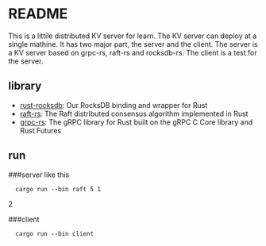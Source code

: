 # README 
 This is a littile  distributed KV server for learn.
 The KV server can deploy at a single mathine.
 It has two major part, the server and the client. The server is a KV server based on 
 grpc-rs, raft-rs and rocksdb-rs. The client is a test for the server.
 
## library
- [rust-rocksdb](https://github.com/pingcap/rust-rocksdb): Our RocksDB binding and wrapper for Rust
- [raft-rs](https://github.com/pingcap/raft-rs): The Raft distributed consensus algorithm implemented in Rust
- [grpc-rs](https://github.com/pingcap/grpc-rs): The gRPC library for Rust built on the gRPC C Core library and Rust Futures

## run
###server
like this
```
  cargo run --bin raft 5 1
```
2 

###client
```
  cargo run --bin client 
```
